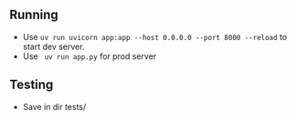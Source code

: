 
## Running 
- Use `uv run uvicorn app:app --host 0.0.0.0 --port 8000 --reload` to start dev server.
- Use ` uv run app.py` for prod server

## Testing 
- Save in dir tests/
